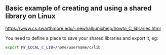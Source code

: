 

## Basic example of creating and using a shared library on Linux

https://www.cs.swarthmore.edu/~newhall/unixhelp/howto_C_libraries.html

You need to define a place to save your shared libraries and export it, eg:
```sh
export MY_LOCAL_C_LIB=/home/username/c/lib
```
